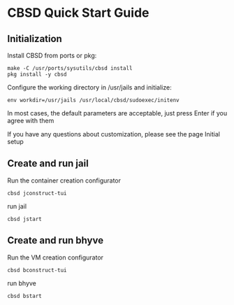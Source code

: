 # CBSD Quick Start Guide

## Initialization

Install CBSD from ports or pkg:

```
make -C /usr/ports/sysutils/cbsd install
pkg install -y cbsd
```

Configure the working directory in /usr/jails and initialize:

```
env workdir=/usr/jails /usr/local/cbsd/sudoexec/initenv
```
In most cases, the default parameters are acceptable, just press Enter if you agree with them

If you have any questions about customization, please see the page Initial setup


## Create and run jail

Run the container creation configurator

```
cbsd jconstruct-tui
```

run jail

```
cbsd jstart
```


## Create and run bhyve

Run the VM creation configurator

```
cbsd bconstruct-tui
```

run bhyve

```
cbsd bstart
```
